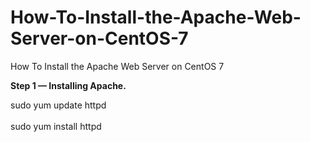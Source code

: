 # How-To-Install-the-Apache-Web-Server-on-CentOS-7
How To Install the Apache Web Server on CentOS 7
<br>
<p><b>Step 1 — Installing Apache.</b></p>
sudo yum update httpd<br><br>
sudo yum install httpd<br>


